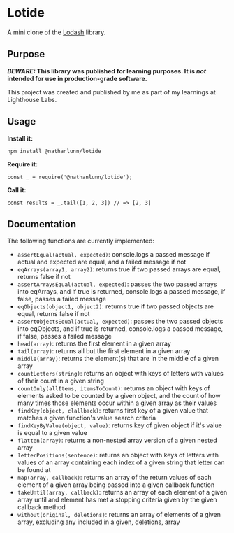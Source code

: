# Lotide

A mini clone of the [Lodash](https://lodash.com) library.

## Purpose

**_BEWARE:_ This library was published for learning purposes. It is _not_ intended for use in production-grade software.**

This project was created and published by me as part of my learnings at Lighthouse Labs. 

## Usage

**Install it:**

`npm install @nathanlunn/lotide`

**Require it:**

`const _ = require('@nathanlunn/lotide');`

**Call it:**

`const results = _.tail([1, 2, 3]) // => [2, 3]`

## Documentation

The following functions are currently implemented:

* `assertEqual(actual, expected)`: console.logs a passed message if actual and expected are equal, and a failed message if not
* `eqArrays(array1, array2)`: returns true if two passed arrays are equal, returns false if not
* `assertArraysEqual(actual, expected)`: passes the two passed arrays into eqArrays, and if true is returned, console.logs a passed message, if false, passes a failed message
* `eqObjects(object1, object2)`: returns true if two passed objects are equal, returns false if not
* `assertObjectsEqual(actual, expected)`: passes the two passed objects into eqObjects, and if true is returned, console.logs a passed message, if false, passes a failed message
* `head(array)`: returns the first element in a given array
* `tail(array)`: returns all but the first element in a given array
* `middle(array)`: returns the element(s) that are in the middle of a given array 
* `countLetters(string)`: returns an object with keys of letters with values of their count in a given string
* `countOnly(allItems, itemsToCount)`: returns an object with keys of elements asked to be counted by a given object, and the count of how many times those elements occur within a given array as their values
* `findKey(object, clallback)`: returns first key of a given value that matches a given function's value search criteria
* `findKeyByValue(object, value)`:  returns key of given object if it's value is equal to a given value
* `flatten(array)`: returns a non-nested array version of a given nested array
* `letterPositions(sentence)`: returns an object with keys of letters with values of an array containing each index of a given string that letter can be found at
* `map(array, callback)`: returns an array of the return values of each element of a given array being passed into a  given callback function 
* `takeUntil(array, callback)`: returns an array of each element of a given array until and element has met a stopping criteria given by the given callback method
* `without(original, deletions)`: returns an array of elements of a given array, excluding any included in a given, deletions, array 
